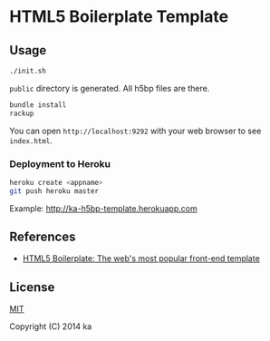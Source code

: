 # HTML5 Boilerplate Template

## Usage

```sh
./init.sh
```

`public` directory is generated. All h5bp files are there.

```sh
bundle install
rackup
```

You can open `http://localhost:9292` with your web browser to see `index.html`.

### Deployment to Heroku

```sh
heroku create <appname>
git push heroku master
```

Example: http://ka-h5bp-template.herokuapp.com

## References

* [HTML5 Boilerplate: The web's most popular front-end template](http://html5boilerplate.com/)

## License

[MIT](http://opensource.org/licenses/MIT)

Copyright (C) 2014 ka
